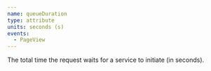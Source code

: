 ```yaml
---
name: queueDuration
type: attribute
units: seconds (s)
events:
  - PageView
---
```


The total time the request waits for a service to initiate (in seconds).